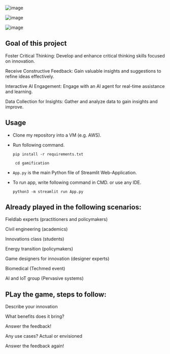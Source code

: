 ![image](https://github.com/user-attachments/assets/c8e71bb9-f79e-4da5-809c-0b2ffd9bd926)

![image](https://github.com/user-attachments/assets/265f7bdb-d248-458e-a8d5-988a3be05642)

![image](https://github.com/user-attachments/assets/7d544da7-f05e-4a3c-b4b8-66a40ed7cab8)

## Goal of this project
Foster Critical Thinking: Develop and enhance critical thinking skills focused on innovation.

Receive Constructive Feedback: Gain valuable insights and suggestions to refine ideas effectively.

Interactive AI Engagement: Engage with an AI agent for real-time assistance and learning.

Data Collection for Insights: Gather and analyze data to gain insights and improve.


## Usage
- Clone my repository into a VM (e.g. AWS).
- Run following command.
  ```
  pip install -r requirements.txt
  ```
  ```
   cd gamification
  ```
- `App.py` is the main Python file of Streamlit Web-Application.

- To run app, write following command in CMD. or use any IDE.
  ```
  python3 -m streamlit run App.py
  ```

## Already played in the following scenarios:

Fieldlab experts (practitioners and policymakers)

Civil engineering (academics)

Innovations class (students)

Energy transition (policymakers)

Game designers for innovation (designer experts)

Biomedical (Techmed event)

AI and IoT group (Pervasive systems)

## PLay the game, steps to follow:

Describe your innovation

What benefits does it bring?

Answer the feedback!

Any use cases? Actual or envisioned

Answer the feedback again!
